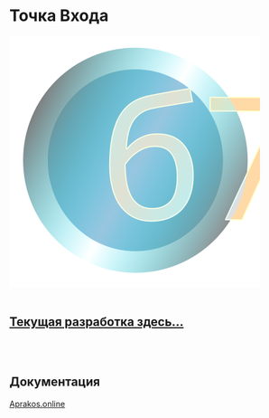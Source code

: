 <script>
if(window.location.hostname === "a374ru.readthedocs.io"){
window.location.href='../_README'
} else {
console.log('-=-=-= Вас приветствует СВЕТОФОР-РАЗРАБОТКИ =-=-=-')
}
</script>

# Точка Входа

![ЦИФРА 0](svg/0B.svg)
<br>
<br>

## [Текущая разработка здесь…](https://github.com/a374ru/aprakos.online)

<br>
<br>

## Документация

[Aprakos.online](https://aprakosonline.readthedocs.io)

<!-- [Памятник разработки](https://a374ru.readthedocs.io) -->
